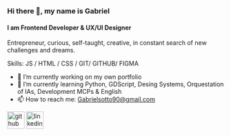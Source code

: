 ### Hi there 👋, my name is Gabriel
#### I am Frontend Developer & UX/UI Designer
Entrepreneur, curious, self-taught, creative, in constant search of new challenges and dreams.

Skills: JS / HTML / CSS / GIT/ GITHUB/ FIGMA

- 🔭 I’m currently working on my own portfolio 
- 🌱 I’m currently learning Python, GDScript, Desing Systems, Orquestation of IAs, Development MCPs & English 
- 📫 How to reach me: Gabrielsotto90@gmail.com 


[<img src='https://cdn.jsdelivr.net/npm/simple-icons@3.0.1/icons/github.svg' alt='github' height='40'>](https://github.com/GabrielSotto)  [<img src='https://cdn.jsdelivr.net/npm/simple-icons@3.0.1/icons/linkedin.svg' alt='linkedin' height='40'>](https://www.linkedin.com/in/gabrielsotto/)  
